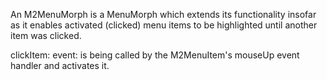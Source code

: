 An M2MenuMorph is a MenuMorph which extends its functionality insofar as it enables activated (clicked) menu items to be highlighted until another item was clicked.

clickItem: event: is being called by the M2MenuItem's mouseUp event handler and activates it.
